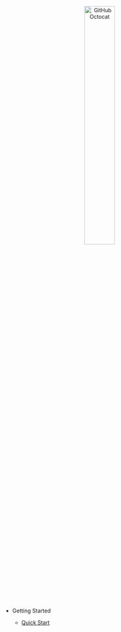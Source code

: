 <p align="center">
  <img alt="GitHub Octocat" src="https://longshilin.com/images/favicon.png" width="40%">
</p>

- Getting Started

  - [Quick Start](quick-start.md)


